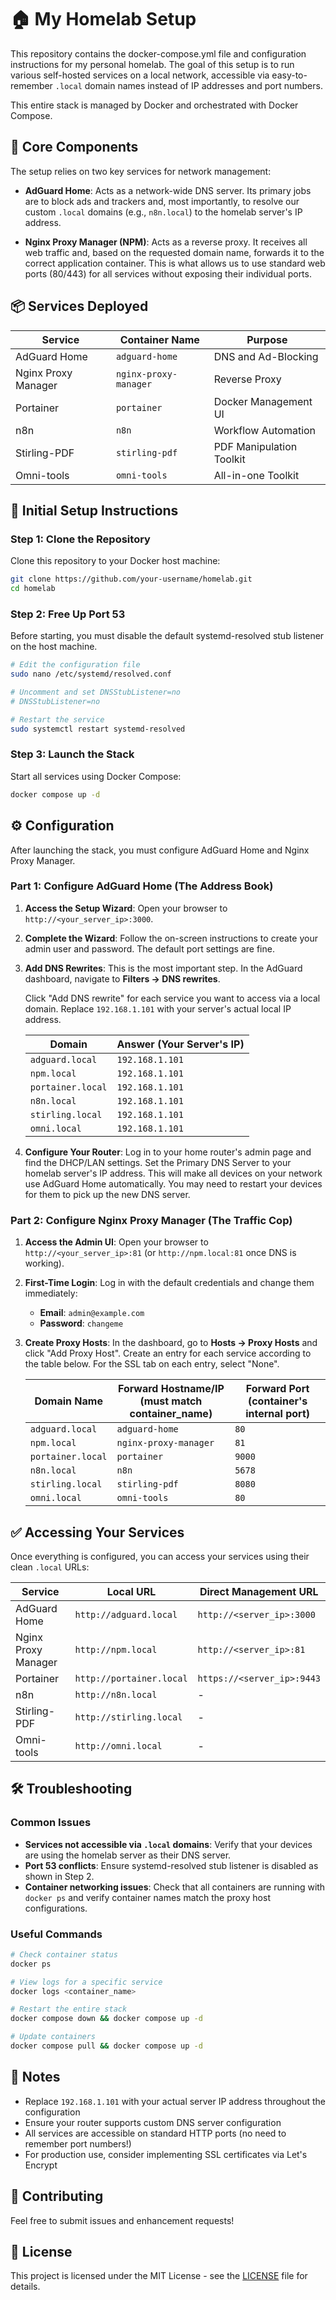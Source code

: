 # 🏠 My Homelab Setup

This repository contains the docker-compose.yml file and configuration instructions for my personal homelab. The goal of this setup is to run various self-hosted services on a local network, accessible via easy-to-remember `.local` domain names instead of IP addresses and port numbers.

This entire stack is managed by Docker and orchestrated with Docker Compose.

## 🔧 Core Components

The setup relies on two key services for network management:

- **AdGuard Home**: Acts as a network-wide DNS server. Its primary jobs are to block ads and trackers and, most importantly, to resolve our custom `.local` domains (e.g., `n8n.local`) to the homelab server's IP address.

- **Nginx Proxy Manager (NPM)**: Acts as a reverse proxy. It receives all web traffic and, based on the requested domain name, forwards it to the correct application container. This is what allows us to use standard web ports (80/443) for all services without exposing their individual ports.

## 📦 Services Deployed

| Service | Container Name | Purpose |
|---------|----------------|---------|
| AdGuard Home | `adguard-home` | DNS and Ad-Blocking |
| Nginx Proxy Manager | `nginx-proxy-manager` | Reverse Proxy |
| Portainer | `portainer` | Docker Management UI |
| n8n | `n8n` | Workflow Automation |
| Stirling-PDF | `stirling-pdf` | PDF Manipulation Toolkit |
| Omni-tools | `omni-tools` | All-in-one Toolkit |

## 🚀 Initial Setup Instructions

### Step 1: Clone the Repository

Clone this repository to your Docker host machine:

```bash
git clone https://github.com/your-username/homelab.git
cd homelab
```

### Step 2: Free Up Port 53

Before starting, you must disable the default systemd-resolved stub listener on the host machine.

```bash
# Edit the configuration file
sudo nano /etc/systemd/resolved.conf

# Uncomment and set DNSStubListener=no
# DNSStubListener=no

# Restart the service
sudo systemctl restart systemd-resolved
```

### Step 3: Launch the Stack

Start all services using Docker Compose:

```bash
docker compose up -d
```

## ⚙️ Configuration

After launching the stack, you must configure AdGuard Home and Nginx Proxy Manager.

### Part 1: Configure AdGuard Home (The Address Book)

1. **Access the Setup Wizard**: Open your browser to `http://<your_server_ip>:3000`.

2. **Complete the Wizard**: Follow the on-screen instructions to create your admin user and password. The default port settings are fine.

3. **Add DNS Rewrites**: This is the most important step. In the AdGuard dashboard, navigate to **Filters → DNS rewrites**.

   Click "Add DNS rewrite" for each service you want to access via a local domain. Replace `192.168.1.101` with your server's actual local IP address.

   | Domain | Answer (Your Server's IP) |
   |--------|---------------------------|
   | `adguard.local` | `192.168.1.101` |
   | `npm.local` | `192.168.1.101` |
   | `portainer.local` | `192.168.1.101` |
   | `n8n.local` | `192.168.1.101` |
   | `stirling.local` | `192.168.1.101` |
   | `omni.local` | `192.168.1.101` |

4. **Configure Your Router**: Log in to your home router's admin page and find the DHCP/LAN settings. Set the Primary DNS Server to your homelab server's IP address. This will make all devices on your network use AdGuard Home automatically. You may need to restart your devices for them to pick up the new DNS server.

### Part 2: Configure Nginx Proxy Manager (The Traffic Cop)

1. **Access the Admin UI**: Open your browser to `http://<your_server_ip>:81` (or `http://npm.local:81` once DNS is working).

2. **First-Time Login**: Log in with the default credentials and change them immediately:
   - **Email**: `admin@example.com`
   - **Password**: `changeme`

3. **Create Proxy Hosts**: In the dashboard, go to **Hosts → Proxy Hosts** and click "Add Proxy Host". Create an entry for each service according to the table below. For the SSL tab on each entry, select "None".

   | Domain Name | Forward Hostname/IP<br/>(must match container_name) | Forward Port<br/>(container's internal port) |
   |-------------|-----------------------------------------------------|----------------------------------------------|
   | `adguard.local` | `adguard-home` | `80` |
   | `npm.local` | `nginx-proxy-manager` | `81` |
   | `portainer.local` | `portainer` | `9000` |
   | `n8n.local` | `n8n` | `5678` |
   | `stirling.local` | `stirling-pdf` | `8080` |
   | `omni.local` | `omni-tools` | `80` |

## ✅ Accessing Your Services

Once everything is configured, you can access your services using their clean `.local` URLs:

| Service | Local URL | Direct Management URL |
|---------|-----------|----------------------|
| AdGuard Home | `http://adguard.local` | `http://<server_ip>:3000` |
| Nginx Proxy Manager | `http://npm.local` | `http://<server_ip>:81` |
| Portainer | `http://portainer.local` | `https://<server_ip>:9443` |
| n8n | `http://n8n.local` | - |
| Stirling-PDF | `http://stirling.local` | - |
| Omni-tools | `http://omni.local` | - |

## 🛠️ Troubleshooting

### Common Issues

- **Services not accessible via `.local` domains**: Verify that your devices are using the homelab server as their DNS server.
- **Port 53 conflicts**: Ensure systemd-resolved stub listener is disabled as shown in Step 2.
- **Container networking issues**: Check that all containers are running with `docker ps` and verify container names match the proxy host configurations.

### Useful Commands

```bash
# Check container status
docker ps

# View logs for a specific service
docker logs <container_name>

# Restart the entire stack
docker compose down && docker compose up -d

# Update containers
docker compose pull && docker compose up -d
```

## 📝 Notes

- Replace `192.168.1.101` with your actual server IP address throughout the configuration
- Ensure your router supports custom DNS server configuration
- All services are accessible on standard HTTP ports (no need to remember port numbers!)
- For production use, consider implementing SSL certificates via Let's Encrypt

## 🤝 Contributing

Feel free to submit issues and enhancement requests!

## 📄 License

This project is licensed under the MIT License - see the [LICENSE](LICENSE) file for details.

